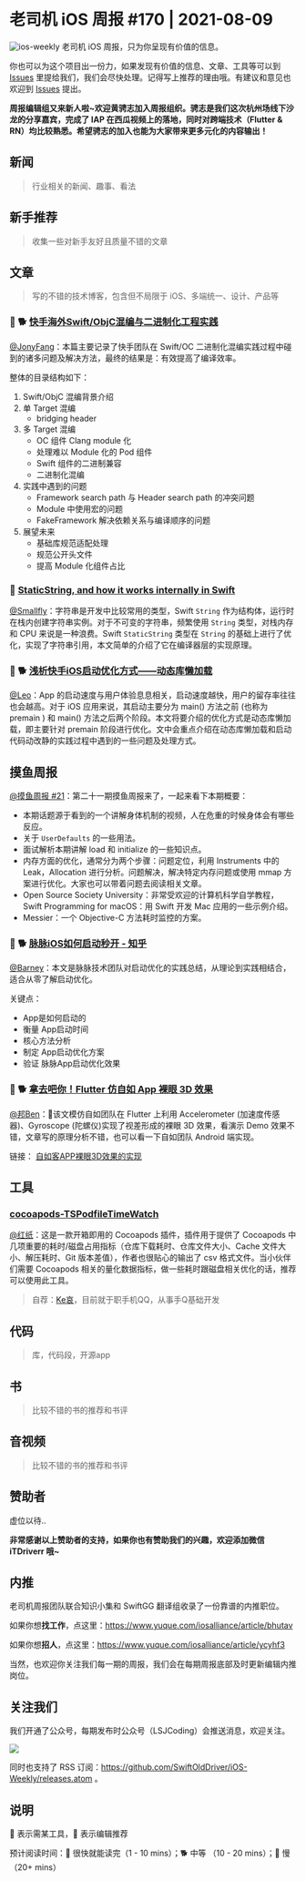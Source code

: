 # 老司机 iOS 周报 #170 | 2021-08-09

![ios-weekly](https://github.com/SwiftOldDriver/iOS-Weekly/blob/master/assets/ios-weekly.png?raw=true)
老司机 iOS 周报，只为你呈现有价值的信息。

你也可以为这个项目出一份力，如果发现有价值的信息、文章、工具等可以到 [Issues](https://github.com/SwiftOldDriver/iOS-Weekly/issues) 里提给我们，我们会尽快处理。记得写上推荐的理由哦。有建议和意见也欢迎到 [Issues](https://github.com/SwiftOldDriver/iOS-Weekly/issues) 提出。

**周报编辑组又来新人啦~欢迎黄骋志加入周报组织。骋志是我们这次杭州场线下沙龙的分享嘉宾，完成了 IAP 在西瓜视频上的落地，同时对跨端技术（Flutter & RN）均比较熟悉。希望骋志的加入也能为大家带来更多元化的内容输出！**

## 新闻

> 行业相关的新闻、趣事、看法

## 新手推荐

> 收集一些对新手友好且质量不错的文章

## 文章

> 写的不错的技术博客，包含但不局限于 iOS、多端统一、设计、产品等

### 🌟 🐕 [快手海外Swift/ObjC混编与二进制化工程实践](https://mp.weixin.qq.com/s/d-atu1J_gqd3-rM0UXAqbA)

[@JonyFang](https://github.com/JonyFang)：本篇主要记录了快手团队在 Swift/OC 二进制化混编实践过程中碰到的诸多问题及解决方法，最终的结果是：有效提高了编译效率。

整体的目录结构如下：

1. Swift/ObjC 混编背景介绍
2. 单 Target 混编
	- bridging header
3. 多 Target 混编
	- OC 组件 Clang module 化
	- 处理难以 Module 化的 Pod 组件
	- Swift 组件的二进制兼容
	- 二进制化混编
4. 实践中遇到的问题
	- Framework search path 与 Header search path 的冲突问题
	- Module 中使用宏的问题
	- FakeFramework 解决依赖关系与编译顺序的问题
5. 展望未来
	- 基础库规范适配处理
	- 规范公开头文件
	- 提高 Module 化组件占比

### 🐎 [StaticString, and how it works internally in Swift](https://swiftrocks.com/staticstring-in-swift)

[@Smallfly](https://github.com/iostalks)：字符串是开发中比较常用的类型，Swift `String` 作为结构体，运行时在栈内创建字符串实例。对于不可变的字符串，频繁使用 `String` 类型，对栈内存和 CPU 来说是一种浪费。Swift `StaticString` 类型在 `String` 的基础上进行了优化，实现了字符串引用，本文简单的介绍了它在编译器层的实现原理。

### 🌟 🐕  [浅析快手iOS启动优化方式——动态库懒加载](https://mp.weixin.qq.com/s/gNc3uK5ILbXsO8jB1O-jnQ)

[@Leo](https://github.com/leomobiledeveloper)：App 的启动速度与用户体验息息相关，启动速度越快，用户的留存率往往也会越高。对于 iOS 应用来说，其启动主要分为 main() 方法之前 (也称为 premain ) 和 main() 方法之后两个阶段。本文将要介绍的优化方式是动态库懒加载，即主要针对 premain 阶段进行优化。文中会重点介绍在动态库懒加载和启动代码动改静的实践过程中遇到的一些问题及处理方式。

## 摸鱼周报

[@摸鱼周报 #21](https://mp.weixin.qq.com/s/Hcd8CtkyqD8IXM0SbVJo-A)：第二十一期摸鱼周报来了，一起来看下本期概要：

* 本期话题源于看到的一个讲解身体机制的视频，人在危重的时候身体会有哪些反应。
* 关于 `UserDefaults` 的一些用法。
* 面试解析本期讲解 load 和 initialize 的一些知识点。
* 内存方面的优化，通常分为两个步骤：问题定位，利用 Instruments 中的 Leak，Allocation 进行分析。问题解决，解决特定内存问题或使用 mmap 方案进行优化。大家也可以带着问题去阅读相关文章。
* Open Source Society University：非常受欢迎的计算机科学自学教程，Swift Programming for macOS：用 Swift 开发 Mac 应用的一些示例介绍。
* Messier：一个 Objective-C 方法耗时监控的方案。

### 🌟 🐕 [脉脉iOS如何启动秒开 - 知乎](https://zhuanlan.zhihu.com/p/396550853)

[@Barney](https://github.com/BarneyZhaoooo)：本文是脉脉技术团队对启动优化的实践总结，从理论到实践相结合，适合从零了解启动优化。

关键点：
- App是如何启动的
- 衡量 App启动时间
- 核心方法分析
- 制定 App启动优化方案
- 验证 脉脉App启动优化效果

### 🌟 🐕 [拿去吧你！Flutter 仿自如 App 裸眼 3D 效果](https://juejin.cn/post/6991409083765129229)

[@邦Ben](https://weibo.com/linwenbang)：该文模仿自如团队在 Flutter 上利用 Accelerometer (加速度传感器)、Gyroscope (陀螺仪)实现了视差形成的裸眼 3D 效果，看演示 Demo 效果不错，文章写的原理分析不错，也可以看一下自如团队 Android 端实现。

链接：
[自如客APP裸眼3D效果的实现](https://juejin.cn/post/6989227733410644005)

## 工具

### [cocoapods-TSPodfileTimeWatch](https://github.com/cxr0715/cocoapods-TSPodfileTimeWatch)

[@红纸](https://github.com/nianran)：这是一款开箱即用的 Cocoapods 插件，插件用于提供了 Cocoapods 中几项重要的耗时/磁盘占用指标（仓库下载耗时、仓库文件大小、Cache 文件大小、解压耗时、Git 版本差值），作者也很贴心的输出了 csv 格式文件。当小伙伴们需要 Cocoapods 相关的量化数据指标，做一些耗时跟磁盘相关优化的话，推荐可以使用此工具。

> 自荐：[Ke哀](https://github.com/cxr0715)，目前就于职手机QQ，从事手Q基础开发

## 代码

> 库，代码段，开源app

## 书

> 比较不错的书的推荐和书评

## 音视频

> 比较不错的书的推荐和书评

## 赞助者

虚位以待..

**非常感谢以上赞助者的支持，如果你也有赞助我们的兴趣，欢迎添加微信 iTDriverr 哦~**

## 内推

老司机周报团队联合知识小集和 SwiftGG 翻译组收录了一份靠谱的内推职位。

如果你想**找工作**，点这里：https://www.yuque.com/iosalliance/article/bhutav

如果你想**招人**，点这里：https://www.yuque.com/iosalliance/article/ycyhf3

当然，也欢迎你关注我们每一期的周报，我们会在每期周报底部及时更新编辑内推岗位。

## 关注我们

我们开通了公众号，每期发布时公众号（LSJCoding）会推送消息，欢迎关注。

![](https://github.com/SwiftOldDriver/iOS-Weekly/blob/master/assets/qrcode_for_wechat.jpg?raw=true)

同时也支持了 RSS 订阅：https://github.com/SwiftOldDriver/iOS-Weekly/releases.atom 。

## 说明

🚧 表示需某工具，🌟 表示编辑推荐

预计阅读时间：🐎 很快就能读完（1 - 10 mins）；🐕 中等 （10 - 20 mins）；🐢 慢（20+ mins）
